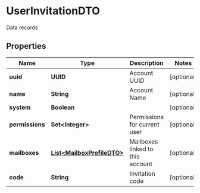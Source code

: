 

# UserInvitationDTO

Data records

## Properties

| Name | Type | Description | Notes |
|------------ | ------------- | ------------- | -------------|
|**uuid** | **UUID** | Account UUID |  [optional] |
|**name** | **String** | Account Name |  [optional] |
|**system** | **Boolean** |  |  [optional] |
|**permissions** | **Set&lt;Integer&gt;** | Permissions for current user |  [optional] |
|**mailboxes** | [**List&lt;MailboxProfileDTO&gt;**](MailboxProfileDTO.md) | Mailboxes linked to this account |  [optional] |
|**code** | **String** | Invitation code |  [optional] |



